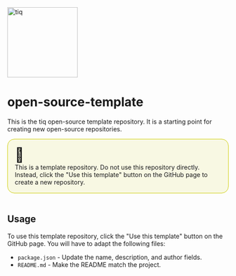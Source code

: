 <img src="https://gettiq.com/static_mail/logo_with_text.png" alt="tiq" width="160" />

# open-source-template

This is the tiq open-source template repository. It is a starting point for creating new open-source repositories.

<div style="padding: 1rem; border: 1px solid hsl(60 100% 40%); border-radius: 1rem; background-color: hsl(60 100% 40% / 0.1);">
<span style="font-size: 2rem">🚨</span><br/>
This is a template repository. Do not use this repository directly. Instead, click the "Use this template" button on the GitHub page to create a new repository.
</div>
<br/>

## Usage

To use this template repository, click the "Use this template" button on the GitHub page. You will have to adapt the following files:

-   `package.json` - Update the name, description, and author fields.
-   `README.md` - Make the README match the project.
